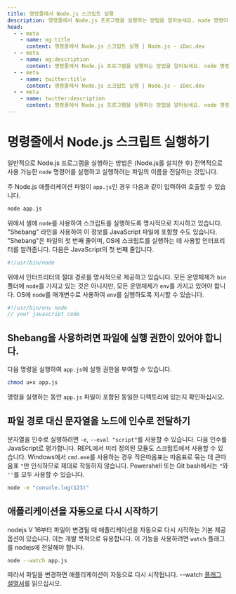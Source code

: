 ```yaml
---
title: 명령줄에서 Node.js 스크립트 실행
description: 명령줄에서 Node.js 프로그램을 실행하는 방법을 알아보세요. node 명령어 사용법, shebang 행, 실행 권한, 문자열을 인수로 전달하는 방법, 자동으로 애플리케이션을 재시작하는 방법 등이 포함됩니다.
head:
  - - meta
    - name: og:title
      content: 명령줄에서 Node.js 스크립트 실행 | Node.js - iDoc.dev
  - - meta
    - name: og:description
      content: 명령줄에서 Node.js 프로그램을 실행하는 방법을 알아보세요. node 명령어 사용법, shebang 행, 실행 권한, 문자열을 인수로 전달하는 방법, 자동으로 애플리케이션을 재시작하는 방법 등이 포함됩니다.
  - - meta
    - name: twitter:title
      content: 명령줄에서 Node.js 스크립트 실행 | Node.js - iDoc.dev
  - - meta
    - name: twitter:description
      content: 명령줄에서 Node.js 프로그램을 실행하는 방법을 알아보세요. node 명령어 사용법, shebang 행, 실행 권한, 문자열을 인수로 전달하는 방법, 자동으로 애플리케이션을 재시작하는 방법 등이 포함됩니다.
---
```



# 명령줄에서 Node.js 스크립트 실행하기

일반적으로 Node.js 프로그램을 실행하는 방법은 (Node.js를 설치한 후) 전역적으로 사용 가능한 `node` 명령어를 실행하고 실행하려는 파일의 이름을 전달하는 것입니다.

주 Node.js 애플리케이션 파일이 `app.js`인 경우 다음과 같이 입력하여 호출할 수 있습니다.

```bash
node app.js
```

위에서 셸에 `node`를 사용하여 스크립트를 실행하도록 명시적으로 지시하고 있습니다. "Shebang" 라인을 사용하여 이 정보를 JavaScript 파일에 포함할 수도 있습니다. "Shebang"은 파일의 첫 번째 줄이며, OS에 스크립트를 실행하는 데 사용할 인터프리터를 알려줍니다. 다음은 JavaScript의 첫 번째 줄입니다.

```javascript
#!/usr/bin/node
```

위에서 인터프리터의 절대 경로를 명시적으로 제공하고 있습니다. 모든 운영체제가 `bin` 폴더에 `node`를 가지고 있는 것은 아니지만, 모든 운영체제가 `env`를 가지고 있어야 합니다. OS에 `node`를 매개변수로 사용하여 `env`를 실행하도록 지시할 수 있습니다.

```javascript
#!/usr/bin/env node
// your javascript code
```

## Shebang을 사용하려면 파일에 실행 권한이 있어야 합니다.

다음 명령을 실행하여 `app.js`에 실행 권한을 부여할 수 있습니다.

```bash
chmod u+x app.js
```

명령을 실행하는 동안 `app.js` 파일이 포함된 동일한 디렉토리에 있는지 확인하십시오.

## 파일 경로 대신 문자열을 노드에 인수로 전달하기

문자열을 인수로 실행하려면 `-e`, `--eval "script"`를 사용할 수 있습니다. 다음 인수를 JavaScript로 평가합니다. REPL에서 미리 정의된 모듈도 스크립트에서 사용할 수 있습니다. Windows에서 `cmd.exe`를 사용하는 경우 작은따옴표는 따옴표로 묶는 데 큰따옴표 `"`만 인식하므로 제대로 작동하지 않습니다. Powershell 또는 Git bash에서는 `"`와 `''`를 모두 사용할 수 있습니다.

```bash
node -e "console.log(123)"
```

## 애플리케이션을 자동으로 다시 시작하기

nodejs V 16부터 파일이 변경될 때 애플리케이션을 자동으로 다시 시작하는 기본 제공 옵션이 있습니다. 이는 개발 목적으로 유용합니다. 이 기능을 사용하려면 `watch` 플래그를 nodejs에 전달해야 합니다.

```bash
node --watch app.js
```

따라서 파일을 변경하면 애플리케이션이 자동으로 다시 시작됩니다. --watch [플래그 설명서](/ko/nodejs/api/cli#watch)를 읽으십시오.

